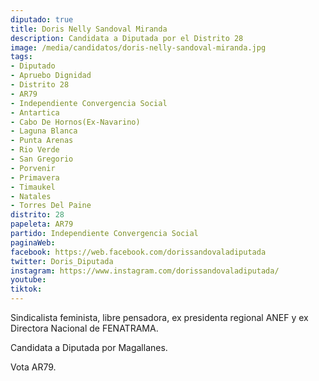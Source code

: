 ```yaml
---
diputado: true
title: Doris Nelly Sandoval Miranda
description: Candidata a Diputada por el Distrito 28
image: /media/candidatos/doris-nelly-sandoval-miranda.jpg
tags:
- Diputado
- Apruebo Dignidad
- Distrito 28
- AR79
- Independiente Convergencia Social
- Antartica
- Cabo De Hornos(Ex-Navarino)
- Laguna Blanca
- Punta Arenas
- Rio Verde
- San Gregorio
- Porvenir
- Primavera
- Timaukel
- Natales
- Torres Del Paine
distrito: 28
papeleta: AR79
partido: Independiente Convergencia Social
paginaWeb:
facebook: https://web.facebook.com/dorissandovaladiputada
twitter: Doris_Diputada
instagram: https://www.instagram.com/dorissandovaladiputada/
youtube:
tiktok:
---
```

Sindicalista feminista, libre pensadora, ex presidenta regional ANEF y ex Directora Nacional de FENATRAMA.

Candidata a Diputada por Magallanes.

Vota AR79.
